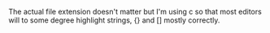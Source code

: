 The actual file extension doesn't matter but I'm using c so that most editors will to some degree highlight strings, {} and [] mostly correctly.
